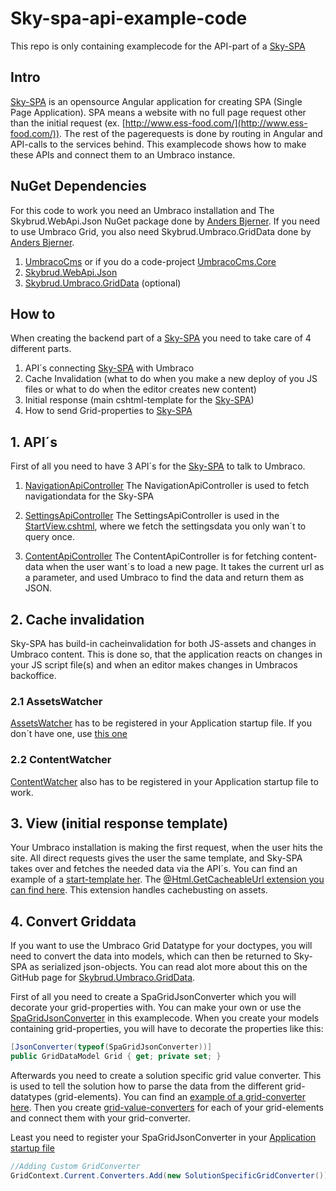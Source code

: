 # Sky-spa-api-example-code

This repo is only containing examplecode for the API-part of a [Sky-SPA](https://github.com/skybrud/sky-spa)

## Intro
[Sky-SPA](https://github.com/skybrud/sky-spa) is an opensource Angular application for creating SPA (Single Page Application). SPA means a website with no full page request other than the initial request (ex. [http://www.ess-food.com/](http://www.ess-food.com/)). The rest of the pagerequests is done by routing in Angular and API-calls to the services behind. This examplecode shows how to make these APIs and connect them to an Umbraco instance.

<!-- list nuget dependencies -->
## NuGet Dependencies
For this code to work you need an Umbraco installation and The Skybrud.WebApi.Json NuGet package done by [Anders Bjerner](https://github.com/abjerner/). If you need to use Umbraco Grid, you also need Skybrud.Umbraco.GridData done by [Anders Bjerner](https://github.com/abjerner/).

1. [UmbracoCms](https://www.nuget.org/packages/UmbracoCms/) or if you do a code-project [UmbracoCms.Core](https://www.nuget.org/packages/UmbracoCms.Core/)
2. [Skybrud.WebApi.Json](https://www.nuget.org/packages/Skybrud.WebApi.Json/)
3. [Skybrud.Umbraco.GridData](https://github.com/skybrud/Skybrud.Umbraco.GridData) (optional)


## How to
When creating the backend part of a [Sky-SPA](https://github.com/skybrud/sky-spa) you need to take care of 4 different parts.

1. API´s connecting [Sky-SPA](https://github.com/skybrud/sky-spa) with Umbraco
2. Cache Invalidation (what to do when you make a new deploy of you JS files or what to do when the editor creates new content)
3. Initial response (main cshtml-template for the [Sky-SPA](https://github.com/skybrud/sky-spa))
4. How to send Grid-properties to [Sky-SPA](https://github.com/skybrud/sky-spa)


## 1. API´s
First of all you need to have 3 API´s for the [Sky-SPA](https://github.com/skybrud/sky-spa) to talk to Umbraco.

1. [NavigationApiController](https://github.com/skybrud/sky-spa-api-example-code/blob/master/src/Skybrud.Umbraco.Spa/api/Controllers/Api/Spa/NavigationApiController.cs)
The NavigationApiController is used to fetch navigationdata for the Sky-SPA 

2. [SettingsApiController](https://github.com/skybrud/sky-spa-api-example-code/blob/master/src/Skybrud.Umbraco.Spa/api/Controllers/Api/Spa/SettingsApiController.cs)
The SettingsApiController is used in the [StartView.cshtml](https://github.com/skybrud/sky-spa-api-example-code/blob/master/src/Skybrud.Umbraco.Spa/web/Views/StartView.cshtml), where we fetch the settingsdata you only wan´t to query once.

3. [ContentApiController]()
The ContentApiController is for fetching content-data when the user want´s to load a new page. It takes the current url as a parameter, and used Umbraco to find the data and return them as JSON.


## 2. Cache invalidation
Sky-SPA has build-in cacheinvalidation for both JS-assets and changes in Umbraco content. This is done so, that the application reacts on changes in your JS script file(s) and when an editor makes changes in Umbracos backoffice.

### 2.1 AssetsWatcher
[AssetsWatcher](https://github.com/skybrud/sky-spa-api-example-code/blob/master/src/Skybrud.Umbraco.Spa/api/EventHandlers/Spa/AssetsWatcher.cs) has to be registered in your Application startup file. If you don´t have one, use [this one](https://github.com/skybrud/sky-spa-api-example-code/blob/master/src/Skybrud.Umbraco.Spa/api/Startup.cs)

### 2.2 ContentWatcher
[ContentWatcher](https://github.com/skybrud/sky-spa-api-example-code/blob/master/src/Skybrud.Umbraco.Spa/api/EventHandlers/Spa/ContentWatcher.cs) also has to be registered in your Application startup file to work.


## 3. View (initial response template)
Your Umbraco installation is making the first request, when the user hits the site. All direct requests gives the user the same template, and Sky-SPA takes over and fetches the needed data via the API´s. You can find an example of a [start-template her](https://github.com/skybrud/sky-spa-api-example-code/blob/master/src/Skybrud.Umbraco.Spa/web/Views/StartView.cshtml). The [@Html.GetCacheableUrl extension you can find here](https://github.com/skybrud/sky-spa-api-example-code/blob/master/src/Skybrud.Umbraco.Spa/api/Extensions/HtmlHelperExtensions.cs). This extension handles cachebusting on assets.


## 4. Convert Griddata
If you want to use the Umbraco Grid Datatype for your doctypes, you will need to convert the data into models, which can then be returned to Sky-SPA as serialized json-objects. You can read alot more about this on the GitHub page for [Skybrud.Umbraco.GridData](https://github.com/skybrud/Skybrud.Umbraco.GridData).

First of all you need to create a SpaGridJsonConverter which you will decorate your grid-properties with. You can make your own or use the [SpaGridJsonConverter](https://github.com/skybrud/sky-spa-api-example-code/blob/master/src/Skybrud.Umbraco.Spa/api/Grid/Spa/SpaGridJsonConverter.cs) in this examplecode. When you create your models containing grid-properties, you will have to decorate the properties like this:

```csharp
[JsonConverter(typeof(SpaGridJsonConverter))]
public GridDataModel Grid { get; private set; }
```

Afterwards you need to create a solution specific grid value converter. This is used to tell the solution how to parse the data from the different grid-datatypes (grid-elements). You can find an [example of a grid-converter here](https://github.com/skybrud/sky-spa-api-example-code/blob/master/src/Skybrud.Umbraco.Spa/api/Grid/SolutionSpecificGridConverter.cs). Then you create [grid-value-converters](https://github.com/skybrud/sky-spa-api-example-code/tree/master/src/Skybrud.Umbraco.Spa/api/Models/Grid) for each of your grid-elements and connect them with your grid-converter.

Least you need to register your SpaGridJsonConverter in your [Application startup file](https://github.com/skybrud/sky-spa-api-example-code/blob/master/src/Skybrud.Umbraco.Spa/api/Startup.cs)

```csharp
//Adding Custom GridConverter
GridContext.Current.Converters.Add(new SolutionSpecificGridConverter());
```
